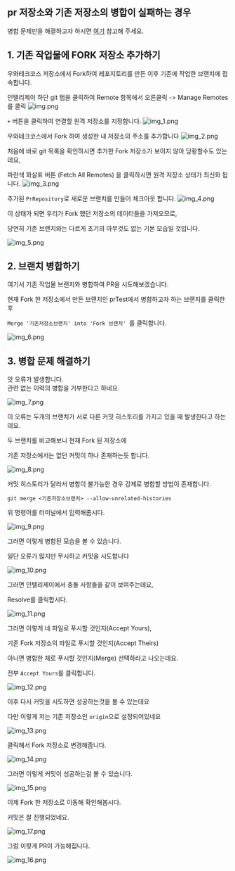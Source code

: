 ## pr 저장소와 기존 저장소의 병합이 실패하는 경우
병합 문제만을 해결하고자 하시면 [여기](#병합-문제-해결하기) 참고해 주세요.

## 1. 기존 작업물에 FORK 저장소 추가하기

우와테크코스 저장소에서 Fork하여 레포지토리를 만든 이후
기존에 작업한 브랜치에 접속합니다.

인텔리제이 하단 git 탭을 클릭하여 Remote 항목에서 오른클릭 -> Manage Remotes 를 클릭
![img.png](img.png)


`+` 버튼을 클릭하여 연결할 원격 저장소를 지정합니다.
![img_1.png](img_1.png)


우와테크코스에서 Fork 하여 생성한 내 저장소의 주소를 추가합니다
![img_2.png](img_2.png)


처음에 바로 git 목록을 확인하시면 추가한 Fork 저장소가 보이지 않아 당황할수도 있는데요,

파란색 화살표 버튼 (Fetch All Remotes) 을 클릭하시면 원격 저장소 상태가 최신화 됩니다.
![img_3.png](img_3.png)

추가된 `PrRepository`로 새로운 브랜치를 만들어 체크아웃 합니다.
![img_4.png](img_4.png)

이 상태가 되면 우리가 Fork 했던 저장소의 데이터들을 가져오므로,

당연히 기존 브랜치와는 다르게 초기의 아무것도 없는 기본 모습일 것입니다.

![img_5.png](img_5.png)

## 2. 브랜치 병합하기

여기서 기존 작업물 브랜치와 병합하여 PR을 시도해보겠습니다.

현재 Fork 한 저장소에서 만든 브랜치인 prTest에서 병합하고자 하는 브랜치를 클릭한 후

`` Merge '기존저장소브랜치' into 'Fork 브랜치'  ``를 클릭합니다.

![img_6.png](img_6.png)


## 3. 병합 문제 해결하기

앗 오류가 발생합니다.  
관련 없는 이력의 병합을 거부한다고 하네요.

![img_7.png](img_7.png)

이 오류는 두개의 브랜치가 서로 다른 커밋 히스토리를 가지고 있을 때 발생한다고 하는데요.

두 브랜치를 비교해보니 현재 Fork 된 저장소에

기존 저장소에서는 없던 커밋이 하나 존재하는듯 합니다.

![img_8.png](img_8.png)

커밋 히스토리가 달라서 병합이 불가능한 경우
강제로 병합할 방법이 존재합니다.
```
git merge <기존저장소브랜치> --allow-unrelated-histories
```

위 명령어를 터미널에서 입력해줍시다.

![img_9.png](img_9.png)

그러면 이렇게 병합된 모습을 볼 수 있습니다.

일단 오류가 많지만 무시하고 커밋을 시도합니다

![img_10.png](img_10.png)


그러면 인텔리제이에서 충돌 사항들을 같이 보여주는데요,

Resolve를 클릭합시다.

![img_11.png](img_11.png)

그러면 이렇게 네 파일로 푸시할 것인지(Accept Yours),

기존 Fork 저장소의 파일로 푸시할 것인지(Accept Theirs)

아니면 병합한 체로 푸시할 것인지(Merge) 선택하라고 나오는데요.

전부 `Accept Yours`를 클릭합니다.

![img_12.png](img_12.png)

이후 다시 커밋을 시도하면 성공하는것을 볼 수 있는데요

다만 이렇게 저는 기존 저장소인 `origin`으로 설정되어있네요

![img_13.png](img_13.png)


클릭해서 Fork 저장소로 변경해줍니다.

![img_14.png](img_14.png)

그러면 이렇게 커밋이 성공하는걸 볼 수 있습니다.

![img_15.png](img_15.png)

이제 Fork 한 저장소로 이동해 확인해봅시다.

커밋은 잘 진행되었네요.

![img_17.png](img_17.png)

그럼 이렇게 PR이 가능해집니다.

![img_16.png](img_16.png)



